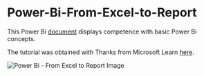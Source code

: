 # Power-Bi-From-Excel-to-Report

This Power Bi [document](https://github.com/VLKemp/Power-Bi-From-Excel-to-Report/raw/main/Power%20Bi%20-%20From%20Excel%20to%20Report.pbix) displays competence with basic Power Bi concepts. 

The tutorial was obtained with Thanks from Microsoft Learn [here](https://learn.microsoft.com/en-gb/power-bi/create-reports/desktop-excel-stunning-report).

![Power Bi - From Excel to Report Image](https://user-images.githubusercontent.com/106241790/227389568-859054cb-eaa4-4e5b-9449-8ff6df49c9f4.png)
